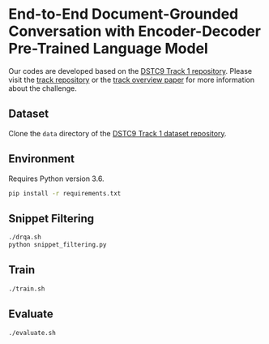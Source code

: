 # End-to-End Document-Grounded Conversation with Encoder-Decoder Pre-Trained Language Model
Our codes are developed based on the [DSTC9 Track 1 repository](https://github.com/alexa/alexa-with-dstc9-track1-dataset). Please visit the [track repository](https://github.com/alexa/alexa-with-dstc9-track1-dataset) or the [track overview paper](https://arxiv.org/abs/2006.03533) for more information about the challenge.

## Dataset
Clone the `data` directory of the [DSTC9 Track 1 dataset repository](https://github.com/alexa/alexa-with-dstc9-track1-dataset).

## Environment
Requires Python version 3.6.
```bash
pip install -r requirements.txt
```

## Snippet Filtering
```bash
./drqa.sh
python snippet_filtering.py
```

## Train
```bash
./train.sh
```

## Evaluate
```bash
./evaluate.sh
```
